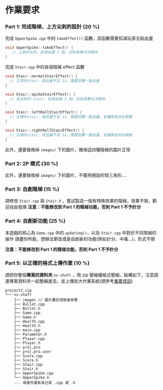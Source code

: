 # 作業要求

### Part 1: 完成階梯、上方尖刺的設計 (20 %)

完成 `UpperSpike.cpp` 中的 `takeEffect()` 函數，該函數需要扣減玩家五點血量

```cpp
void UpperSpike::takeEffect() {
   // 上放的尖刺，扣減血量 5 點，扣到負數也沒關係
}
```

完成 `Stair.cpp` 中的各個階梯 effect 函數
```c++
void Stair::normalStairEffect() {
  // 正常的stair，若血量不足 12，需要回覆一點血量
}

void Stair::spikeStairEffect() {
  // 有尖刺的 stair，扣減血量 5 點，扣到負數也沒關係
}

void Stair::leftRollStairEffect() {
  // 左捲的stair，若血量不足 12，需要回覆一點血量，並讓角色向左移動
}

void Stair::rightRollStairEffect() {
  // 右捲的stair，若血量不足 12，需要回覆一點血量，並讓角色向左移動
}
```

此外，還要替換掉 `images/` 下的圖片，確保這四種階梯的圖片正常

### Part 2: 2P 模式 (30 %)

此外，還要替換掉 `images/` 下的圖片，不要用預設的怪三角形....

### Part 3: 自創階梯 (15 %)

請修改 `Stair.cpp` 與 `Stair.h` ，嘗試製造一個有特殊效果的階梯，效果不限，歡迎自由發揮
**注意：不能修改到 Part 1 的階梯功能，否則 Part 1 不予計分**

### Part 4: 自創新功能 (25 %)

本遊戲的核心為 `Game.cpp` 中的 `updating()`，以及 `Stair.cpp` 中對於不同階梯的操作
請盡你所能，想辦法更改或是自創新的功能(例如計分、中毒...)，形式不限

**注意：不能修改到 Part 1 的階梯功能，否則 Part 1 不予計分**

### Part 5: 以正確的格式上傳作業 (10 %)
 
請把你整個**專案的資料夾** `ns-shaft` ，用 zip 壓縮檔格式壓縮，結構如下，注意請連專案資料夾一起壓縮進去，並上傳到大作業系統(請參考[重要資訊](#!project2-info.md))
```
project2.zip
└── ns-shaft
    ├── images // 圖片要記得放進來喔
    ├── Bullet.cpp
    ├── Bullet.h
    ├── Game.cpp
    ├── Game.h
    ├── Health.cpp
    ├── Health.h
    ├── main.cpp
    ├── Parameter.h
    ├── Player.cpp
    ├── Player.h
    ├── proj.pro
    ├── proj.pro.user
    ├── Score.cpp
    ├── Score.h
    ├── Stair.cpp
    ├── Stair.h
    ├── UpperSpike.cpp
    └── UpperSpike.h
    ... 或者你還有自己寫 .cpp 或 .h
```
